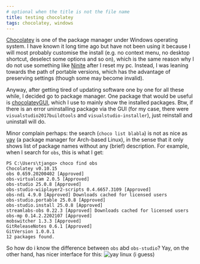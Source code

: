 ```yaml
---
# optional when the title is not the file name
title: testing chocolatey
tags: chocolatey, windows
---
```


[Chocolatey](https://chocolatey.org) is one of the package manager under Windows operating system.
I have known it long time ago but have not been using it because I will most probably customise the install (e.g. no context menu, no desktop shortcut, deselect some options and so on), which is the same reason why I do not use something like [Ninite](https://ninite.com/) after I reset my pc.
Instead, I was leaning towards the path of portable versions, which has the advantage of preserving settings (though some may become invalid).

Anyway, after getting tired of updating software one by one for all these while, I decided go to package manager.
One package that would be useful is [chocolateyGUI](https://chocolatey.org/packages/ChocolateyGUI), which I use to mainly show the installed packages.
Btw, if there is an error uninstalling package via the GUI (for my case, there were `visualstudio2017buildtools` and `visualstudio-installer`), just reinstall and uninstall will do.

Minor complain perhaps: the search (`choco list blabla`) is not as nice as [yay](https://github.com/Jguer/yay) (a package manager for Arch-based Linux), in the sense that it only shows list of package names without any (brief) description.
For example, when I search for `obs`, this is what I get:
```
PS C:\Users\tjango> choco find obs
Chocolatey v0.10.15
obs 0.659.20200402 [Approved]
obs-virtualcam 2.0.5 [Approved]
obs-studio 25.0.8 [Approved]
obs-studio-wiiplayer2-scripts 0.4.6657.3109 [Approved]
obs-ndi 4.9.0 [Approved] Downloads cached for licensed users
obs-studio.portable 25.0.8 [Approved]
obs-studio.install 25.0.8 [Approved]
streamlabs-obs 0.22.3 [Approved] Downloads cached for licensed users
obs-mp 0.14.2.2202107 [Approved]
mobswitcher 1.3.3 [Approved]
GitReleaseNotes 0.6.1 [Approved]
GitVersion 1.0.0.1
12 packages found.
```
So how do i know the difference between `obs` abd `obs-studio`?
Yay, on the other hand, has nicer interface for this:
![yay linux (i guess)](https://camo.githubusercontent.com/68ac43d20140c1f4bef038e18860639454556e42/68747470733a2f2f72617763646e2e6769746861636b2e636f6d2f4a677565722f6a677565722e6769746875622e696f2f373736343766333936636237313536666433326533303937306462656166366436646337663938332f7961792f7961792d792e706e67)
